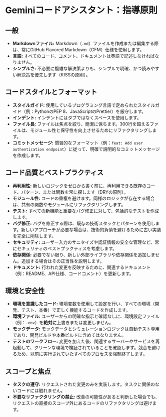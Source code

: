 # Geminiコードアシスタント：指導原則

## **一般**

* **Markdownファイル:** Markdown（`.md`）ファイルを作成または編集する際は、常にGitHub Flavored Markdown（GFM）仕様を使用します。
* **言語:** すべてのコード、コメント、ドキュメントは英語で記述しなければなりません。
* **シンプルさ:** 不必要に複雑な解決策よりも、シンプルで明確、かつ読みやすい解決策を優先します（KISSの原則）。

## **コードスタイルとフォーマット**

* **スタイルガイド:** 使用しているプログラミング言語で定められたスタイルガイド（例：PythonのPEP 8、JavaScriptのPrettier）を厳守します。
* **インデント:** インデントにはタブではなくスペースを使用します。
* **ファイル長:** ファイルは焦点を絞り、簡潔に保ちます。300行を超えるファイルは、モジュール性と保守性を向上させるためにリファクタリングします。
* **コミットメッセージ:** 慣習的なフォーマット（例：`feat: Add user authentication endpoint`）に従って、明確で説明的なコミットメッセージを作成します。

## **コード品質とベストプラクティス**

* **再利用性:** 新しいロジックをゼロから書く前に、再利用できる既存のコード、パターン、または関数を常に探します（DRYの原則）。
* **モジュール性:** コードの重複を避けます。同様のロジックが存在する場合は、共有の関数やモジュールにリファクタリングします。
* **テスト:** すべての新機能と重要なバグ修正に対して、包括的なテストを作成します。
* **バグ修正:** バグを修正する際は、既存の技術スタックとパターンを使用します。新しいアプローチが必要な場合は、技術的負債を避けるために古い実装を完全に削除します。
* **セキュリティ:** ユーザー入力のサニタイズや認証情報の安全な管理など、常にセキュリティのベストプラクティスを考慮します。
* **依存関係:** 必要でない限り、新しい外部ライブラリや依存関係を追加しません。追加する場合はその正当性を説明します。
* **ドキュメント:** 行われた変更を反映するために、関連するドキュメント（例：README、API仕様、コードコメント）を更新します。

## **環境と安全性**

* **環境を意識したコード:** 環境変数を使用して設定を行い、すべての環境（開発、テスト、本番）で正しく機能するコードを作成します。
* **環境ファイル:** ユーザーからの明確な指示と確認なしに、環境設定ファイル（例：`.env`）を**絶対に**上書きまたは変更しません。
* **モックデータ:** モックデータとシミュレーションロジックは自動テスト専用であり、開発ビルドや本番ビルドに含めてはなりません。
* **テストのワークフロー:** 変更を加えた後、関連するサーバーやサービスを再起動して、クリーンな環境で検証されていることを確認します。競合を避けるため、以前に実行されていたすべてのプロセスを強制終了します。

## **スコープと焦点**

* **タスクの遵守:** リクエストされた変更のみを実装します。タスクに関係のないコードには触れません。
* **不要なリファクタリングの禁止:** 改善の可能性があると判断した場合でも、リクエストの直接のスコープ外にあるコードのリファクタリングは避けます。